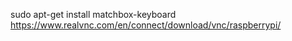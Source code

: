 sudo apt-get install matchbox-keyboard
https://www.realvnc.com/en/connect/download/vnc/raspberrypi/
